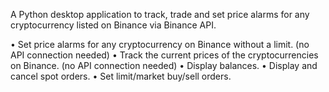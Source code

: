 A Python desktop application to track, trade and set price alarms for any cryptocurrency listed on Binance via Binance API. 

• Set price alarms for any cryptocurrency on Binance without a limit. (no API connection needed)
• Track the current prices of the cryptocurrencies on Binance. (no API connection needed)
• Display balances.
• Display and cancel spot orders.
• Set limit/market buy/sell orders.
